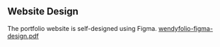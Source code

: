 ## Website Design

The portfolio website is self-designed using Figma.
[wendyfolio-figma-design.pdf](https://github.com/yuhueilee/wendyfolio/files/14391939/wendyfolio-figma-design.pdf)
